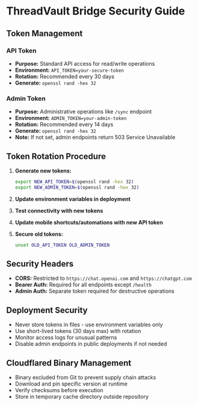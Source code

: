 # ThreadVault Bridge Security Guide

## Token Management

### API Token
- **Purpose:** Standard API access for read/write operations
- **Environment:** `API_TOKEN=your-secure-token`
- **Rotation:** Recommended every 30 days
- **Generate:** `openssl rand -hex 32`

### Admin Token
- **Purpose:** Administrative operations like `/sync` endpoint
- **Environment:** `ADMIN_TOKEN=your-admin-token` 
- **Rotation:** Recommended every 14 days
- **Generate:** `openssl rand -hex 32`
- **Note:** If not set, admin endpoints return 503 Service Unavailable

## Token Rotation Procedure

1. **Generate new tokens:**
   ```bash
   export NEW_API_TOKEN=$(openssl rand -hex 32)
   export NEW_ADMIN_TOKEN=$(openssl rand -hex 32)
   ```

2. **Update environment variables in deployment**

3. **Test connectivity with new tokens**

4. **Update mobile shortcuts/automations with new API token**

5. **Secure old tokens:**
   ```bash
   unset OLD_API_TOKEN OLD_ADMIN_TOKEN
   ```

## Security Headers

- **CORS:** Restricted to `https://chat.openai.com` and `https://chatgpt.com`
- **Bearer Auth:** Required for all endpoints except `/health`
- **Admin Auth:** Separate token required for destructive operations

## Deployment Security

- Never store tokens in files - use environment variables only
- Use short-lived tokens (30 days max) with rotation
- Monitor access logs for unusual patterns
- Disable admin endpoints in public deployments if not needed

## Cloudflared Binary Management

- Binary excluded from Git to prevent supply chain attacks
- Download and pin specific version at runtime
- Verify checksums before execution
- Store in temporary cache directory outside repository